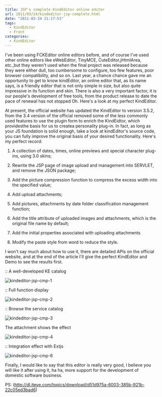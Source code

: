 ```yaml
---
title: JSP's complete KindEditor online editor
url: 2011/03/24/kindeditor-jsp-complete.html
date: "2011-03-24 21:17:53"
tags: 
  - KindEditor
  - Front
categories:
  - KindEditor
---
```


I've been using FCKEditor online editors before, and of course I've used other   online editors like eWebEditor, TinyMCE, CuteEditor,jHtmlArea, etc.,but they weren't used when the final project was released because they were either dull, too cumbersome to configure, too few features, poor browser compatibility, and so on. Last year, a chance chance gave me an opportunity to get to know kindEditor,   an online editor that, as its name says, is a friendly editor that is not only simple in size, but also quite impressive in its function and skin. There is also a very important factor, it is our people's development of free tools, from the product release to date the pace of renewal has not stopped Oh. Here's a look at my perfect KindEditor.  

<!--more-->

At present, the official website has updated the KindEditor to version 3.5.2, from the 3.4 version of the official removed some of the less commonly used features to use the plugin form to enrich the KindEidtor, which providesthe basis for us to createa personality plug-in. In fact, as long as your JS foundation is solid enough, take a look at kindEditor's source code, you can fully improve the original basis of your desired functionality. Here's my perfect record:

1. A collection of dates, times, online previews and special character plug-ins, using 3.0 skins;

2. Rewrite the JSP page of image upload and management into SERVLET, and remove the JSON package;

3. Add the picture compression function to compress the excess width into the specified value;

4. Add upload attachments;
 
5. Add pictures, attachments by date folder classification management function;

6. Add the title attribute of uploaded images and attachments, which is the original file name by default;

7. Add the initial properties associated with uploading attachments

8. Modify the paste style from word to reduce the style.

I won't say much about how to use it, there are detailed APIs on   the official website, and at the end of the article I'll give the perfect KindEditor and Demo to see the results first. 

:: A well-developed KE catalog

![kindeditor-jsp-cmp-1](http://siteimgs.lisenhui.cn/2011/03-24-kindeditor-jsp-cmp-1.png-alias)

:: Full function display

![kindeditor-jsp-cmp-2](http://siteimgs.lisenhui.cn/2011/03-24-kindeditor-jsp-cmp-2.png-alias)

:: Browse the service catalog

![kindeditor-jsp-cmp-3](http://siteimgs.lisenhui.cn/2011/03-24-kindeditor-jsp-cmp-3.png-alias)

The attachment shows the effect

![kindeditor-jsp-cmp-4](http://siteimgs.lisenhui.cn/2011/03-24-kindeditor-jsp-cmp-4.png-alias)

:: Integration effect with Extjs 

![kindeditor-jsp-cmp-6](http://siteimgs.lisenhui.cn/2011/03-24-kindeditor-jsp-cmp-6.png-alias)

Finally, I would like to say that this editor is really very good, I believe you will like it after using it, ha ha, more support for the development of domestic software business.

PS: (http://dl.iteye.com/topics/download/d51d975a-6003-385b-921b-22c05ed3bad6)